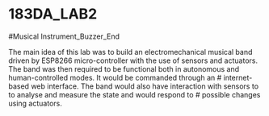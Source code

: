 # 183DA_LAB2
#Musical Instrument_Buzzer_End 

The main idea of this lab was to build an electromechanical musical band driven by ESP8266 micro-controller with the use of sensors and 
actuators. The band was then required to be functional both in autonomous and human-controlled modes. It would be commanded through an # 
internet-based web interface. The band would also have interaction with sensors to to analyse and measure the state and would respond to # 
possible changes using actuators.  

